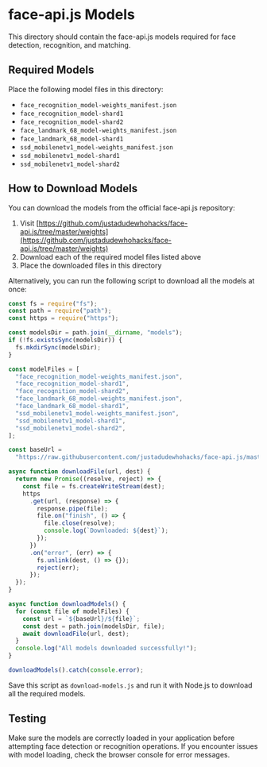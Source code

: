 # face-api.js Models

This directory should contain the face-api.js models required for face detection, recognition, and matching.

## Required Models

Place the following model files in this directory:

- `face_recognition_model-weights_manifest.json`
- `face_recognition_model-shard1`
- `face_recognition_model-shard2`
- `face_landmark_68_model-weights_manifest.json`
- `face_landmark_68_model-shard1`
- `ssd_mobilenetv1_model-weights_manifest.json`
- `ssd_mobilenetv1_model-shard1`
- `ssd_mobilenetv1_model-shard2`

## How to Download Models

You can download the models from the official face-api.js repository:

1. Visit [https://github.com/justadudewhohacks/face-api.js/tree/master/weights](https://github.com/justadudewhohacks/face-api.js/tree/master/weights)
2. Download each of the required model files listed above
3. Place the downloaded files in this directory

Alternatively, you can run the following script to download all the models at once:

```javascript
const fs = require("fs");
const path = require("path");
const https = require("https");

const modelsDir = path.join(__dirname, "models");
if (!fs.existsSync(modelsDir)) {
  fs.mkdirSync(modelsDir);
}

const modelFiles = [
  "face_recognition_model-weights_manifest.json",
  "face_recognition_model-shard1",
  "face_recognition_model-shard2",
  "face_landmark_68_model-weights_manifest.json",
  "face_landmark_68_model-shard1",
  "ssd_mobilenetv1_model-weights_manifest.json",
  "ssd_mobilenetv1_model-shard1",
  "ssd_mobilenetv1_model-shard2",
];

const baseUrl =
  "https://raw.githubusercontent.com/justadudewhohacks/face-api.js/master/weights";

async function downloadFile(url, dest) {
  return new Promise((resolve, reject) => {
    const file = fs.createWriteStream(dest);
    https
      .get(url, (response) => {
        response.pipe(file);
        file.on("finish", () => {
          file.close(resolve);
          console.log(`Downloaded: ${dest}`);
        });
      })
      .on("error", (err) => {
        fs.unlink(dest, () => {});
        reject(err);
      });
  });
}

async function downloadModels() {
  for (const file of modelFiles) {
    const url = `${baseUrl}/${file}`;
    const dest = path.join(modelsDir, file);
    await downloadFile(url, dest);
  }
  console.log("All models downloaded successfully!");
}

downloadModels().catch(console.error);
```

Save this script as `download-models.js` and run it with Node.js to download all the required models.

## Testing

Make sure the models are correctly loaded in your application before attempting face detection or recognition operations. If you encounter issues with model loading, check the browser console for error messages.
